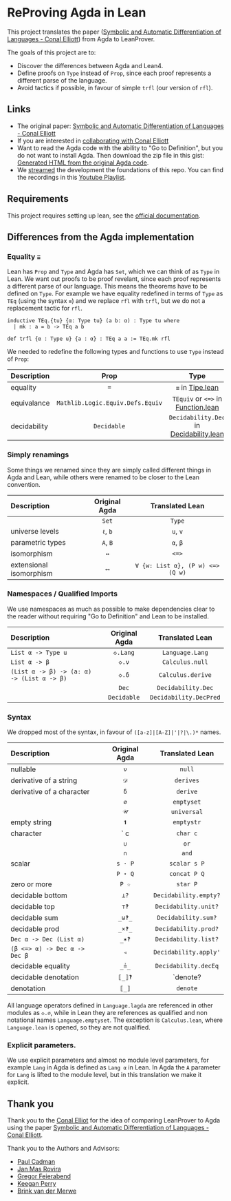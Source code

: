 # ReProving Agda in Lean

This project translates the paper ([Symbolic and Automatic Differentiation of Languages - Conal Elliott](http://conal.net/papers/language-derivatives)) from Agda to LeanProver.

The goals of this project are to:

  - Discover the differences between Agda and Lean4.
  - Define proofs on `Type` instead of `Prop`, since each proof represents a different parse of the language.
  - Avoid tactics if possible, in favour of simple `trfl` (our version of `rfl`).

## Links

  * The original paper: [Symbolic and Automatic Differentiation of Languages - Conal Elliott](http://conal.net/papers/language-derivatives)
  * If you are interested in [collaborating with Conal Elliott](https://github.com/conal/Collaboration)
  * Want to read the Agda code with the ability to "Go to Definition", but you do not want to install Agda. Then download the zip file in this gist: [Generated HTML from the original Agda code](https://gist.github.com/awalterschulze/aecd70ccb5448f17992913ccde359a2e).
  * We [streamed](https://www.twitch.tv/awalterschulze) the development the foundations of this repo. You can find the recordings in this [Youtube Playlist](https://www.youtube.com/watch?v=OoKNpfUNpfU&list=PLYwF9EIrl42Qr52nnmeuSXp47S79sB3W0).

## Requirements

This project requires setting up lean, see the [official documentation](https://lean-lang.org/lean4/doc/quickstart.html).

## Differences from the Agda implementation

### Equality `≡`

Lean has `Prop` and `Type` and Agda has `Set`, which we can think of as `Type` in Lean. We want out proofs to be proof revelant, since each proof represents a different parse of our language. This means the theorems have to be defined on `Type`. For example we have equality redefined in terms of `Type` as `TEq` (using the syntax `≡`) and  we replace `rfl` with `trfl`, but we do not a replacement tactic for `rfl`.

```
inductive TEq.{tu} {α: Type tu} (a b: α) : Type tu where
  | mk : a = b -> TEq a b

def trfl {α : Type u} {a : α} : TEq a a := TEq.mk rfl
```

We needed to redefine the following types and functions to use `Type` instead of `Prop`:

| Description  | Prop  | Type  |
| :---         | :---: | :---: |
| equality     | `=`   | `≡` in [Tipe.lean](./Sadol/Tipe.lean)  |
| equivalance  | `Mathlib.Logic.Equiv.Defs.Equiv`  | `TEquiv` or `<=>` in [Function.lean](./Sadol/Function.lean) |
| decidability | `Decidable`  | `Decidability.Dec` in [Decidability.lean](./Sadol/Decidability.lean) |

### Simply renamings

Some things we renamed since they are simply called different things in Agda and Lean, while others were renamed to be closer to the Lean convention.

| Description  | Original Agda | Translated Lean |
| :---         | :---:         | :---:           |
|              | `Set`         | `Type`          |
| universe levels  | `ℓ`, `b`  | `u`, `v`        |
| parametric types | `A`, `B`  | `α`, `β`        |
| isomorphism      | `↔`       | `<=>`           |
| extensional isomorphism | `⟷` | `∀ {w: List α}, (P w) <=> (Q w)` |

### Namespaces / Qualified Imports

We use namespaces as much as possible to make dependencies clear to the reader without requiring "Go to Definition" and Lean to be installed.

| Description        | Original Agda | Translated Lean   |
| :---               | :---:         | :---:             |
| `List α -> Type u` | `◇.Lang`      | `Language.Lang`   |
| `List α -> β`      | `◇.ν`         | `Calculus.null`   |
| `(List α -> β) -> (a: α) -> (List α -> β)` | `◇.δ`     | `Calculus.derive` |
|                    | `Dec`         | `Decidability.Dec`     |
|                    | `Decidable`   | `Decidability.DecPred` |

### Syntax

We dropped most of the syntax, in favour of `([a-z]|[A-Z]|'|?|\.)*` names.

| Description  | Original Agda | Translated Lean |
| :---         | :---:         | :---:           |
| nullable     | `ν`           | `null`          |
| derivative of a string  | `𝒟` | `derives`      |
| derivative of a character    | `δ`  | `derive` |
|              | `∅`           | `emptyset`      |
|              | `𝒰`           | `universal`     |
| empty string | `𝟏`           | `emptystr`      |
| character    | ` c           | `char c`        |
|              | `∪`           | `or`            |
|              | `∩`           | `and`           |
| scalar       | `s · P`       | `scalar s P`    |
|              | `P ⋆ Q`       | `concat P Q`    |
| zero or more | `P ☆`        | `star P`        |
| decidable bottom  | `⊥?`     | `Decidability.empty?` |
| decidable top     | `⊤‽`     | `Decidability.unit?`  |
| decidable sum     | `_⊎‽_`   | `Decidability.sum?`   |
| decidable prod    | `_×‽_`   | `Decidability.prod?`   |
| `Dec α -> Dec (List α)` | `_✶‽` | `Decidability.list?` |
| `(β <=> α) -> Dec α -> Dec β` | `◃` | `Decidability.apply'` |
| decidable equality   | `_≟_`  | `Decidability.decEq` |
| decidable denotation | `⟦_⟧‽` | `denote? |
| denotation           | `⟦_⟧`  | `denote` |

All language operators defined in `Language.lagda` are referenced in other modules as `◇.∅`, while in Lean they are references as qualified and non notational names `Language.emptyset`. The exception is `Calculus.lean`, where `Language.lean` is opened, so they are not qualified.

### Explicit parameters.

We use explicit parameters and almost no module level parameters, for example `Lang` in Agda is defined as `Lang α` in Lean. In Agda the `A` parameter for `Lang` is lifted to the module level, but in this translation we make it explicit.

## Thank you

Thank you to the [Conal Elliot](http://conal.net/) for the idea of comparing LeanProver to Agda using the paper [Symbolic and Automatic Differentiation of Languages - Conal Elliott](http://conal.net/papers/language-derivatives).

Thank you to the Authors and Advisors:

  * [Paul Cadman](https://www.linkedin.com/in/paul-cadman/)
  * [Jan Mas Rovira](https://janmasrovira.gitlab.io/ascetic-slug/)
  * [Gregor Feierabend](https://www.linkedin.com/in/gregorfeierabend/)
  * [Keegan Perry](https://github.com/keeganperry7)
  * [Brink van der Merwe](https://abvdm.pages.cs.sun.ac.za/)
